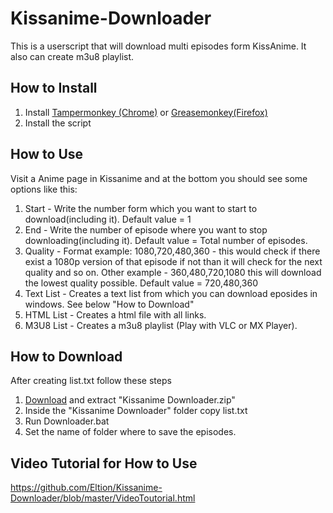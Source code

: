 # Kissanime-Downloader
This is a userscript that will download multi episodes form KissAnime. It also can create m3u8 playlist.

## How to Install
1. Install [Tampermonkey (Chrome)](https://chrome.google.com/webstore/detail/tampermonkey/dhdgffkkebhmkfjojejmpbldmpobfkfo) or [ Greasemonkey(Firefox)](https://addons.mozilla.org/firefox/addon/greasemonkey/)
2. Install the script

## How to Use
Visit a Anime page in Kissanime and at the bottom you should see some options like this:
1. Start - Write the number form which you want to start to download(including it). Default value = 1
2. End - Write the number of episode where you want to stop downloading(including it). Default value = Total number of episodes.
3. Quality - Format example: 1080,720,480,360 - this would check if there exist a 1080p version of that episode if not than it will check for the next quality and so on. Other example - 360,480,720,1080 this will download the lowest quality possible. Default value = 720,480,360
4. Text List - Creates a text list from which you can download eposides in windows. See below "How to Download"
5. HTML List - Creates a html file with all links.
6. M3U8 List - Creates a m3u8 playlist (Play with VLC or MX Player).

## How to Download
After creating list.txt follow these steps
1. [Download](https://github.com/Eltion/Kissanime-Downloader/raw/master/KissAnime%20Downloader.zip) and extract "Kissanime Downloader.zip"
2. Inside the "Kissanime Downloader" folder copy list.txt
3. Run Downloader.bat
4. Set the name of folder where to save the episodes.

## Video Tutorial for How to Use

https://github.com/Eltion/Kissanime-Downloader/blob/master/VideoToutorial.html
